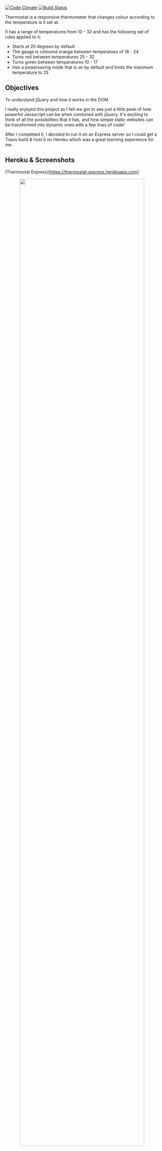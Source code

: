 [![Code Climate](https://codeclimate.com/github/katebeavis/thermostat-express/badges/gpa.svg)](https://codeclimate.com/github/katebeavis/thermostat-express) [![Build Status](https://travis-ci.org/katebeavis/thermostat-express.svg?branch=master)](https://travis-ci.org/katebeavis/thermostat-express)

Thermostat is a responsive thermometer that changes colour according to the temperature is it set at.

It has a range of temperatures from 10 - 32 and has the following set of rules applied to it:
- Starts at 20 degrees by default
- The gauge is coloured orange between temperatues of 18 - 24
- Turns red between temperatures 25 - 32
- Turns green between temperatures 10 - 17
- Has a powersaving mode that is on by default and limits the maximum temperature to 25

## Objectives
To understand jQuery and how it works in the DOM.

I really enjoyed this project as I felt we got to see just a little peek of how powerful Javascript can be when combined with jQuery. It's exciting to think of all the possibilities that it has, and how simple static websites can be transformed into dynamic ones with a few lines of code!

After I completed it, I decided to run it on an Express server so I could get a Travis build & host it on Heroku which was a great learning experience for me.

## Heroku & Screenshots
(Thermostat Express)[https://thermostat-express.herokuapp.com]
<div align="center">
  <img width="90%" src="public/images/orange-thermo.png">
</div>
<div align="center">
  <img width="45%" src="public/images/red-thermo.png">
  <img width="45%" src="public/images/green-thermo.png">
</div>


My design was based on that of one of my coaches, Roi Driscoll

## Technology
- Javascript
- jQuery
- Jasmine
- HTML
- CSS

## To Run
```
$ git clone https://github.com/katebeavis/thermostat-js.git
$ cd thermostat-js
$ open index.html
```

## To Run Tests
```
$ open SpecRunner.html
```
